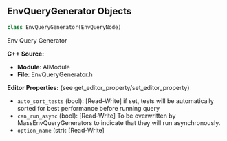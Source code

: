 ## EnvQueryGenerator Objects

```python
class EnvQueryGenerator(EnvQueryNode)
```

Env Query Generator

**C++ Source:**

- **Module**: AIModule
- **File**: EnvQueryGenerator.h

**Editor Properties:** (see get_editor_property/set_editor_property)

- ``auto_sort_tests`` (bool):  [Read-Write] if set, tests will be automatically sorted for best performance before running query
- ``can_run_async`` (bool):  [Read-Write] To be overwritten by MassEnvQueryGenerators to indicate that they will run asynchronously.
- ``option_name`` (str):  [Read-Write]

<a id="unreal.EnvQueryGenerator_BlueprintBase"></a>